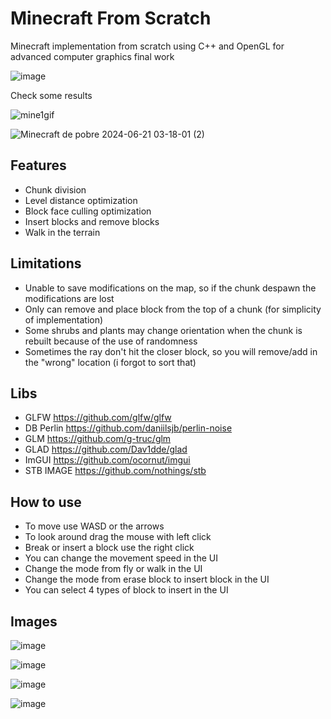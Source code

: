 # Minecraft From Scratch
Minecraft implementation from scratch using C++ and OpenGL for advanced computer graphics final work

![image](https://github.com/RodrigoPAml/MinecraftFromScratch/assets/41243039/c2c0d13a-424a-429c-9ba3-baf80907a5b3)

Check some results

![mine1gif](https://github.com/RodrigoPAml/MinecraftFromScratch/assets/41243039/5475d726-d0e3-4102-a0c8-147157aa8ef6)

![Minecraft de pobre 2024-06-21 03-18-01 (2)](https://github.com/RodrigoPAml/MinecraftFromScratch/assets/41243039/24d8a8b8-c1ae-464e-93c3-9d1956fef071)

## Features

- Chunk division
- Level distance optimization
- Block face culling optimization
- Insert blocks and remove blocks
- Walk in the terrain

## Limitations

- Unable to save modifications on the map, so if the chunk despawn the modifications are lost
- Only can remove and place block from the top of a chunk (for simplicity of implementation)
- Some shrubs and plants may change orientation when the chunk is rebuilt because of the use of randomness
- Sometimes the ray don't hit the closer block, so you will remove/add in the "wrong" location (i forgot to sort that)

## Libs

- GLFW https://github.com/glfw/glfw
- DB Perlin https://github.com/daniilsjb/perlin-noise
- GLM https://github.com/g-truc/glm
- GLAD https://github.com/Dav1dde/glad
- ImGUI https://github.com/ocornut/imgui
- STB IMAGE https://github.com/nothings/stb

## How to use

- To move use WASD or the arrows
- To look around drag the mouse with left click 
- Break or insert a block use the right click
- You can change the movement speed in the UI
- Change the mode from fly or walk in the UI
- Change the mode from erase block to insert block in the UI
- You can select 4 types of block to insert in the UI

## Images

![image](https://github.com/RodrigoPAml/MinecraftFromScratch/assets/41243039/3a494b12-9efa-416c-8b8e-f54ccd177534)

![image](https://github.com/RodrigoPAml/MinecraftFromScratch/assets/41243039/13497e5e-3c24-4521-ac30-e5465fca9d99)

![image](https://github.com/RodrigoPAml/MinecraftFromScratch/assets/41243039/2b9a911a-8ca1-4413-8ded-ab268cece175)

![image](https://github.com/RodrigoPAml/MinecraftFromScratch/assets/41243039/1493d2ff-4565-46e6-a996-7f6f631ad2c9)
